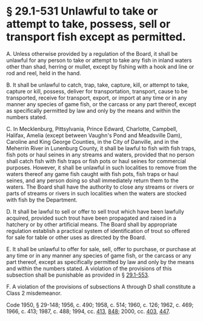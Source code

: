 # § 29.1-531 Unlawful to take or attempt to take, possess, sell or transport fish except as permitted.

<p>A. Unless otherwise provided by a regulation of the Board, it shall be unlawful for any person to take or attempt to take any fish in inland waters other than shad, herring or mullet, except by fishing with a hook and line or rod and reel, held in the hand.</p><p>B. It shall be unlawful to catch, trap, take, capture, kill, or attempt to take, capture or kill, possess, deliver for transportation, transport, cause to be transported, receive for transport, export, or import at any time or in any manner any species of game fish, or the carcass or any part thereof, except as specifically permitted by law and only by the means and within the numbers stated.</p><p>C. In Mecklenburg, Pittsylvania, Prince Edward, Charlotte, Campbell, Halifax, Amelia (except between Vaughn's Pond and Meadsville Dam), Caroline and King George Counties, in the City of Danville, and in the Meherrin River in Lunenburg County, it shall be lawful to fish with fish traps, fish pots or haul seines in any streams and waters, provided that no person shall catch fish with fish traps or fish pots or haul seines for commercial purposes. However, it shall be unlawful in such localities to remove from the waters thereof any game fish caught with fish pots, fish traps or haul seines, and any person doing so shall immediately return them to the waters. The Board shall have the authority to close any streams or rivers or parts of streams or rivers in such localities when the waters are stocked with fish by the Department.</p><p>D. It shall be lawful to sell or offer to sell trout which have been lawfully acquired, provided such trout have been propagated and raised in a hatchery or by other artificial means. The Board shall by appropriate regulation establish a practical system of identification of trout so offered for sale for table or other uses as directed by the Board.</p><p>E. It shall be unlawful to offer for sale, sell, offer to purchase, or purchase at any time or in any manner any species of game fish, or the carcass or any part thereof, except as specifically permitted by law and only by the means and within the numbers stated. A violation of the provisions of this subsection shall be punishable as provided in § <a href='http://law.lis.virginia.gov/vacode/29.1-553/'>29.1-553</a>.</p><p>F. A violation of the provisions of subsections A through D shall constitute a Class 2 misdemeanor.</p><p>Code 1950, § 29-148; 1956, c. 490; 1958, c. 514; 1960, c. 126; 1962, c. 469; 1966, c. 413; 1987, c. 488; 1994, cc. <a href='http://lis.virginia.gov/cgi-bin/legp604.exe?941+ful+CHAP0413'>413</a>, <a href='http://lis.virginia.gov/cgi-bin/legp604.exe?941+ful+CHAP0848'>848</a>; 2000, cc. <a href='http://lis.virginia.gov/cgi-bin/legp604.exe?001+ful+CHAP0403'>403</a>, <a href='http://lis.virginia.gov/cgi-bin/legp604.exe?001+ful+CHAP0447'>447</a>.</p>